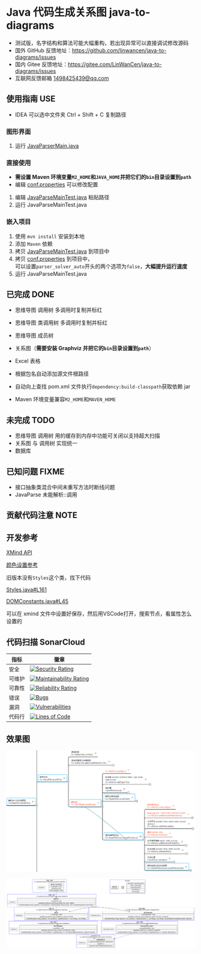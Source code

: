 # Java 代码生成关系图 java-to-diagrams

- 测试版，名字结构和算法可能大幅重构，若出现异常可以直接调试修改源码
- 国外 GitHub 反馈地址：https://github.com/linwancen/java-to-diagrams/issues
- 国内 Gitee  反馈地址：https://gitee.com/LinWanCen/java-to-diagrams/issues
- 互联网反馈邮箱 1498425439@qq.com


## 使用指南 USE
- IDEA 可以选中文件夹 Ctrl + Shift + C 复制路径

### 图形界面
1. 运行 [JavaParserMain.java](src/main/java/io/github/linwancen/diagrams/JavaParserMain.java)

### 直接使用
- **需设置 Maven 环境变量`M2_HOME`和`JAVA_HOME`并把它们的`bin`目录设置到`path`**
- 编辑 [conf.properties](src/main/resources/conf.properties) 可以修改配置
1. 编辑 [JavaParseMainTest.java](src/test/java/io/github/linwancen/diagrams/java/parser/JavaParseMainTest.java) 粘贴路径
2. 运行 JavaParseMainTest.java

### 嵌入项目
1. 使用 `mvn install` 安装到本地
2. 添加 `Maven` 依赖
3. 拷贝 [JavaParseMainTest.java](src/test/java/io/github/linwancen/diagrams/java/parser/JavaParseMainTest.java) 到项目中
4. 拷贝 [conf.properties](src/main/resources/conf.properties) 到项目中，\
   可以设置`parser_solver_auto`开头的两个选项为`false`，**大幅提升运行速度**
5. 运行 JavaParseMainTest.java


## 已完成 DONE
- 思维导图 调用树 多调用时复制并标红
- 思维导图 类调用树 多调用时复制并标红
- 思维导图 成员树
- 关系图（**需要安装 Graphviz 并把它的`bin`目录设置到`path`**）
- Excel 表格

- 根据包名自动添加源文件根路径
- 自动向上查找 pom.xml 文件执行`dependency:build-classpath`获取依赖 jar
- Maven 环境变量兼容`M2_HOME`和`MAVEN_HOME`


## 未完成 TODO
- 思维导图 调用树 用的缓存到内存中功能可关闭以支持超大扫描
- 关系图 与 调用树 实现统一
- 数据库

## 已知问题 FIXME
- 接口抽象类混合中间未重写方法时断线问题
- JavaParse 未能解析::调用


## 贡献代码注意 NOTE


## 开发参考

[XMind API](https://github.com/xmindltd/xmind/wiki/UsingXmindAPI)

[颜色设置参考](https://github.com/xmindltd/xmind/wiki/UsingXmindAPI#setting-the-style-or-making-topics-look-pretty)

旧版本没有`Styles`这个类，找下代码

[Styles.java#L161](https://github.com/xmindltd/xmind/blob/master/bundles/org.xmind.ui.mindmap/src/org/xmind/ui/style/Styles.java#L161)

[DOMConstants.java#L45](https://github.com/xmindltd/xmind/blob/master/bundles/org.xmind.core/src/org/xmind/core/internal/dom/DOMConstants.java#L45)

可以在 xmind 文件中设置好保存，然后用VSCode打开，搜索节点，看属性怎么设置的


## 代码扫描 SonarCloud

指标  | 徽章
---   | ---
安全  | [![Security Rating](https://sonarcloud.io/api/project_badges/measure?project=LinWanCen_java-to-diagrams&metric=security_rating)](https://sonarcloud.io/dashboard?id=LinWanCen_java-to-diagrams)
可维护| [![Maintainability Rating](https://sonarcloud.io/api/project_badges/measure?project=LinWanCen_java-to-diagrams&metric=sqale_rating)](https://sonarcloud.io/dashboard?id=LinWanCen_java-to-diagrams)
可靠性| [![Reliability Rating](https://sonarcloud.io/api/project_badges/measure?project=LinWanCen_java-to-diagrams&metric=reliability_rating)](https://sonarcloud.io/dashboard?id=LinWanCen_java-to-diagrams)
错误  | [![Bugs](https://sonarcloud.io/api/project_badges/measure?project=LinWanCen_java-to-diagrams&metric=bugs)](https://sonarcloud.io/dashboard?id=LinWanCen_java-to-diagrams)
漏洞  | [![Vulnerabilities](https://sonarcloud.io/api/project_badges/measure?project=LinWanCen_java-to-diagrams&metric=vulnerabilities)](https://sonarcloud.io/dashboard?id=LinWanCen_java-to-diagrams)
代码行| [![Lines of Code](https://sonarcloud.io/api/project_badges/measure?project=LinWanCen_java-to-diagrams&metric=ncloc)](https://sonarcloud.io/dashboard?id=LinWanCen_java-to-diagrams)


## 效果图

![xmind-demo.png](xmind-demo.png)

![graphviz-dot-demo.png](graphviz-dot-demo.png)